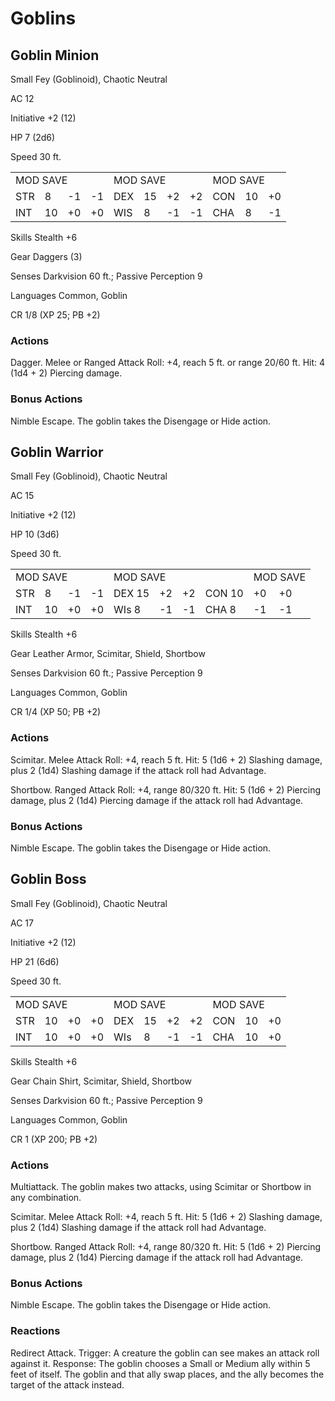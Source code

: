 # Goblins

## Goblin Minion

Small Fey (Goblinoid), Chaotic Neutral

AC 12

Initiative +2 (12)

HP 7 (2d6)

Speed 30 ft.

<table><tr><td colspan="4">MOD SAVE</td><td colspan="4">MOD SAVE</td><td colspan="3">MOD SAVE</td></tr><tr><td>STR</td><td>8</td><td>-1</td><td>-1</td><td>DEX</td><td>15</td><td>+2</td><td>+2</td><td>CON</td><td>10</td><td>+0</td></tr><tr><td>INT</td><td>10</td><td>+0</td><td>+0</td><td>WIS</td><td>8</td><td>-1</td><td>-1</td><td>CHA</td><td>8</td><td>-1</td></tr></table>

Skills Stealth +6

Gear Daggers (3)

Senses Darkvision 60 ft.; Passive Perception 9

Languages Common, Goblin

CR 1/8 (XP 25; PB +2)

### Actions

Dagger. Melee or Ranged Attack Roll: +4, reach 5 ft. or range 20/60 ft. Hit: 4 (1d4 + 2) Piercing damage.

### Bonus Actions

Nimble Escape. The goblin takes the Disengage or Hide action.

## Goblin Warrior

Small Fey (Goblinoid), Chaotic Neutral

AC 15

Initiative +2 (12)

HP 10 (3d6)

Speed 30 ft.

<table><tr><td colspan="4">MOD SAVE</td><td colspan="4">MOD SAVE</td><td colspan="3">MOD SAVE</td></tr><tr><td>STR</td><td>8</td><td>-1</td><td>-1</td><td>DEX 15</td><td>+2</td><td>+2</td><td>CON 10</td><td>+0</td><td>+0</td><td></td></tr><tr><td>INT</td><td>10</td><td>+0</td><td>+0</td><td>WIs 8</td><td>-1</td><td>-1</td><td>CHA 8</td><td>-1</td><td>-1</td><td></td></tr></table>

Skills Stealth  $+6$

Gear Leather Armor, Scimitar, Shield, Shortbow

Senses Darkvision 60 ft.; Passive Perception 9

Languages Common, Goblin

CR 1/4 (XP 50; PB +2)

### Actions

Scimitar. Melee Attack Roll: +4, reach 5 ft. Hit: 5 (1d6 + 2) Slashing damage, plus 2 (1d4) Slashing damage if the attack roll had Advantage.

Shortbow. Ranged Attack Roll: +4, range 80/320 ft. Hit: 5 (1d6 + 2) Piercing damage, plus 2 (1d4) Piercing damage if the attack roll had Advantage.

### Bonus Actions

Nimble Escape. The goblin takes the Disengage or Hide action.

## Goblin Boss

Small Fey (Goblinoid), Chaotic Neutral

AC 17

Initiative +2 (12)

HP 21 (6d6)

Speed 30 ft.

<table><tr><td colspan="4">MOD SAVE</td><td colspan="4">MOD SAVE</td><td colspan="3">MOD SAVE</td></tr><tr><td>STR</td><td>10</td><td>+0</td><td>+0</td><td>DEX</td><td>15</td><td>+2</td><td>+2</td><td>CON</td><td>10</td><td>+0</td></tr><tr><td>INT</td><td>10</td><td>+0</td><td>+0</td><td>WIs</td><td>8</td><td>-1</td><td>-1</td><td>CHA</td><td>10</td><td>+0</td></tr></table>

Skills Stealth +6

Gear Chain Shirt, Scimitar, Shield, Shortbow

Senses Darkvision 60 ft.; Passive Perception 9

Languages Common, Goblin

CR 1 (XP 200; PB +2)

### Actions

Multiattack. The goblin makes two attacks, using Scimitar or Shortbow in any combination.

Scimitar. Melee Attack Roll: +4, reach 5 ft. Hit: 5 (1d6 + 2) Slashing damage, plus 2 (1d4) Slashing damage if the attack roll had Advantage.

Shortbow. Ranged Attack Roll: +4, range 80/320 ft. Hit: 5 (1d6 + 2) Piercing damage, plus 2 (1d4) Piercing damage if the attack roll had Advantage.

### Bonus Actions

Nimble Escape. The goblin takes the Disengage or Hide action.

### Reactions

Redirect Attack. Trigger: A creature the goblin can see makes an attack roll against it. Response: The goblin chooses a Small or Medium ally within 5 feet of itself. The goblin and that ally swap places, and the ally becomes the target of the attack instead.

